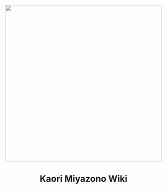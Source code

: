 <p align="center">
   <a href="https://kaori.wiki"><img src="https://www.yourlieinapril.com/assets/img/top/logo.png" width="500px"></a>
  <h1 align="center">Kaori Miyazono Wiki</h1>
</p>
